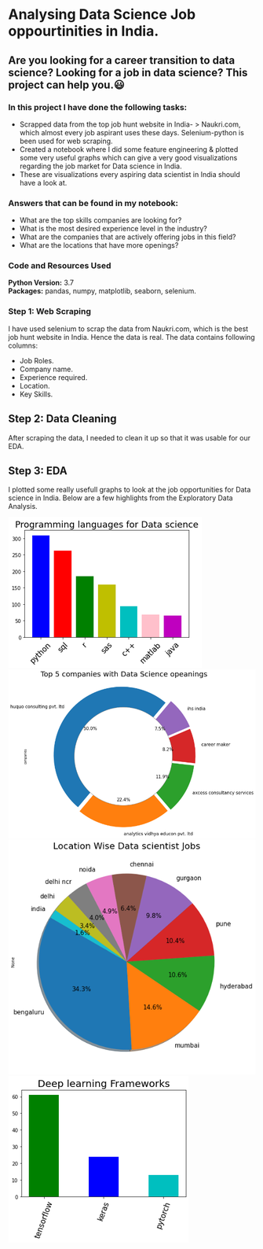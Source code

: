 # Analysing Data Science Job oppourtinities in India.
## Are you looking for a career transition to data science? Looking for a job in data science? This project can help you.😃

### In this project I have done the following tasks: 
* Scrapped data from the top job hunt website in India- > Naukri.com, which almost every job aspirant uses these days. Selenium-python is been used for web scraping.
* Created a notebook where I did some feature engineering & plotted some very useful graphs which can give a very good visualizations regarding the job market for Data science in India.
* These are visualizations every aspiring data scientist in India should have a look at.

### Answers that can be found in my notebook: 

* What are the top skills companies are looking for?
* What is the most desired experience level in the industry?
* What are the companies that are actively offering jobs in this field?
* What are the locations that have more openings?


### Code and Resources Used 
**Python Version:** 3.7  
**Packages:** pandas, numpy, matplotlib, seaborn, selenium.   


### Step 1: Web Scraping
I have used selenium to scrap the data from Naukri.com, which is the best job hunt website in India. Hence the data is real. The data contains following columns:
* Job Roles.
* Company name.
* Experience required.
* Location.
* Key Skills.

## Step 2: Data Cleaning
After scraping the data, I needed to clean it up so that it was usable for our EDA. 

## Step 3: EDA
I plotted some really usefull graphs to look at the job opportunities for Data science in India. Below are a few highlights from the Exploratory Data Analysis. 

![alt text](https://github.com/vikasbhadoria69/My-kaggle-work/blob/master/Analysing%20Data%20Science%20Job%20oppourtinities%20in%20India/Best%20language.png)
![alt text](https://github.com/vikasbhadoria69/My-kaggle-work/blob/master/Analysing%20Data%20Science%20Job%20oppourtinities%20in%20India/TopCompanies.png)
![alt text](https://github.com/vikasbhadoria69/My-kaggle-work/blob/master/Analysing%20Data%20Science%20Job%20oppourtinities%20in%20India/Locationwise%20jobs.png)
![alt text](https://github.com/vikasbhadoria69/My-kaggle-work/blob/master/Analysing%20Data%20Science%20Job%20oppourtinities%20in%20India/fw.png)



